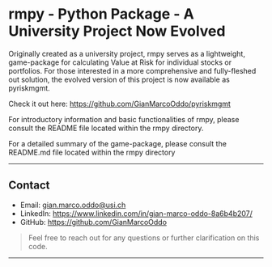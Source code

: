 # rmpy - Python Package - A University Project Now Evolved

Originally created as a university project, rmpy serves as a lightweight, game-package for calculating Value at Risk for individual stocks or portfolios. For those interested in a more comprehensive and fully-fleshed out solution, the evolved version of this project is now available as pyriskmgmt.

Check it out here: https://github.com/GianMarcoOddo/pyriskmgmt

For introductory information and basic functionalities of rmpy, please consult the README file located within the rmpy directory.

For a detailed summary of the game-package, please consult the README.md file located within the rmpy directory

---
## Contact

- Email: gian.marco.oddo@usi.ch
- LinkedIn: https://www.linkedin.com/in/gian-marco-oddo-8a6b4b207/
- GitHub: https://github.com/GianMarcoOddo
> Feel free to reach out for any questions or further clarification on this code.
---
